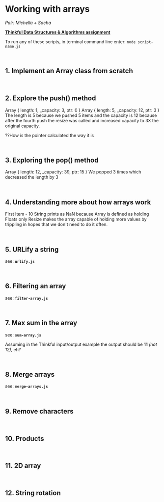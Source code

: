 # Working with arrays

_Pair: Michella + Sacha_

**[Thinkful Data Structures & Algorithms assignment](https://courses.thinkful.com/dsa-v1/checkpoint/4#assignment)**

To run any of these scripts, in terminal command line enter: `node script-name.js`

<br />

## 1. Implement an Array class from scratch





<br />

## 2. Explore the push() method

Array { length: 1, _capacity: 3, ptr: 0 }
Array { length: 5, _capacity: 12, ptr: 3 }
The length is 5 because we pushed 5 items and the capacity is 12 because after the fourth push the resize was called and increased capacity to 3X the original capacity.

??How is the pointer calculated the way it is


<br />

## 3. Exploring the pop() method

Array { length: 12, _capacity: 39, ptr: 15 }
 We popped 3 times which decreased the length by 3



<br />

## 4. Understanding more about how arrays work
First Item - 10
String prints as NaN because Array is defined as holding Floats only
Resize makes the array capable of holding more values by trippling in hopes that we don't need to do it often.



<br />

## 5. URLify a string

see: **`urlify.js`**



<br />

## 6. Filtering an array

see: **`filter-array.js`**



<br />

## 7. Max sum in the array

see: **`sum-array.js`**

Assuming in the Thinkful input/output example the output should be **11** _(not 12)_, eh?



<br />

## 8. Merge arrays

see: **`merge-arrays.js`**



<br />

## 9. Remove characters




<br />

## 10. Products




<br />

## 11. 2D array




<br />

## 12. String rotation





<br />